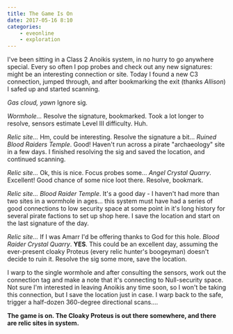 ```yaml
---
title: The Game Is On
date: 2017-05-16 8:10
categories:
    - eveonline
    - exploration
---
```


I've been sitting in a Class 2 Anoikis system, in no hurry to go anywhere special. Every so often I pop probes and check out any new signatures: might be an interesting connection or site. Today I found a new C3 connection, jumped through, and after bookmarking the exit (thanks *Allison*) I safed up and started scanning.

*Gas cloud, yawn* Ignore sig.

*Wormhole...* Resolve the signature, bookmarked. Took a lot longer to resolve, sensors estimate Level III difficulty. Huh.

*Relic site...* Hm, could be interesting. Resolve the signature a bit... *Ruined Blood Raiders Temple*. Good! Haven't run across a pirate "archaeology" site in a few days. I finished resolving the sig and saved the location, and continued scanning.

*Relic site...* Ok, this is nice. Focus probes some... *Angel Crystal Quarry*. Excellent! Good chance of some nice loot there. Resolve, bookmark.

*Relic site...* *Blood Raider Temple*. It's a good day - I haven't had more than two sites in a wormhole in ages... this system must have had a series of good connections to low security space at some point in it's long history for several pirate factions to set up shop here. I save the location and start on the last signature of the day.

*Relic site...* If I was Amarr I'd be offering thanks to God for this hole. *Blood Raider Crystal Quarry*. **YES**. This could be an excellent day, assuming the ever-present cloaky Proteus (every relic hunter's boogeyman) doesn't decide to ruin it. Resolve the sig some more, save the location.

I warp to the single wormhole and after consulting the sensors, work out the connection tag and make a note that it's connecting to Null-security space. Not sure I'm interested in leaving Anoikis any time soon, so I won't be taking this connection, but I save the location just in case. I warp back to the safe, trigger a half-dozen 360-degree directional scans....

**The game is on. The Cloaky Proteus is out there somewhere, and there are relic sites in system.**